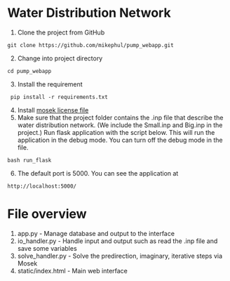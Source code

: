 # Water Distribution Network
1.  Clone the project from GitHub
```
git clone https://github.com/mikephul/pump_webapp.git
```
2. Change into project directory
```
cd pump_webapp
```
3. Install the requirement
```
 pip install -r requirements.txt 
```
4. Install [mosek license file](https://www.mosek.com/resources/academic-license)
5. Make sure that the project folder contains the .inp file that describe the water distribution network. (We include the Small.inp and Big.inp in the project.) Run flask application with the script below. This will run the application in the debug mode. You can turn off the debug mode in the file. 
```
bash run_flask
```
6. The default port is 5000. You can see the application at
```
http://localhost:5000/
```

# File overview
1. app.py - Manage database and output to the interface
2. io_handler.py - Handle input and output such as read the .inp file and save some variables
3. solve_handler.py - Solve the predirection, imaginary, iterative steps via Mosek
4. static/index.html - Main web interface 